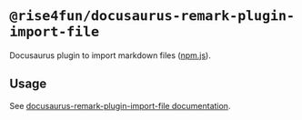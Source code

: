 # `@rise4fun/docusaurus-remark-plugin-import-file`

Docusaurus plugin to import markdown files ([npm.js](https://www.npmjs.com/package/@rise4fun/docusaurus-remark-plugin-import-files)).

## Usage

See [docusaurus-remark-plugin-import-file documentation](https://microsoft.github.io/docusaurus-plugins/docs/plugins/docusaurus-remark-plugin-import-file).
